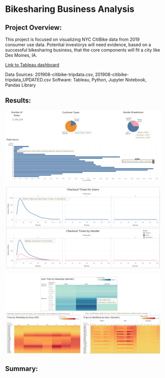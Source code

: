# Bikesharing Business Analysis

## Project Overview:
This project is focused on visualizing NYC CitiBike data from 2019 consumer use data.  Potential investorys will need evidence, based on a successful bikesharing business, that the core components will fit a city like Des Moines, IA.  

[Link to Tableau dashboard](https://public.tableau.com/views/NYC_Bikesharing_16487730421000/NYCBikeshare?:language=en-US&publish=yes&:display_count=n&:origin=viz_share_link)

Data Sources:  201908-citibike-tripdata.csv, 201908-citibike-tripdata_UPDATED.csv
Software:  Tableau, Python, Jupyter Notebook, Pandas Library

## Results:

![](/Resources/Volumes.png)

![](/Resources/CheckoutTimes.png)

![](/Resources/User_Patterns.png)

## Summary:
